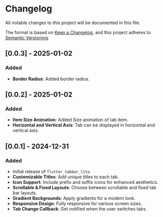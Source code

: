 # Changelog

All notable changes to this project will be documented in this file.

The format is based on [Keep a Changelog](https://keepachangelog.com/en/1.0.0/),
and this project adheres to [Semantic Versioning](https://semver.org/spec/v2.0.0.html).


## [0.0.3] - 2025-01-02
### Added

- **Border Radius**: Added border radius.


## [0.0.2] - 2025-01-02
### Added

- **Item Size Animation**: Added Size animation of tab item.
- **Horizontal and Vertical Axis**: Tab can be displayed in horizontal and vertical axis.

## [0.0.1] - 2024-12-31
### Added
- Initial release of `flutter_tabbar_lite`.
- **Customizable Titles**: Add unique titles to each tab.
- **Icon Support**: Include prefix and suffix icons for enhanced aesthetics.
- **Scrollable & Fixed Layouts**: Choose between scrollable and fixed tab bar layouts.
- **Gradient Backgrounds**: Apply gradients for a modern look.
- **Responsive Design**: Fully responsive for various screen sizes.
- **Tab Change Callback**: Get notified when the user switches tabs.

